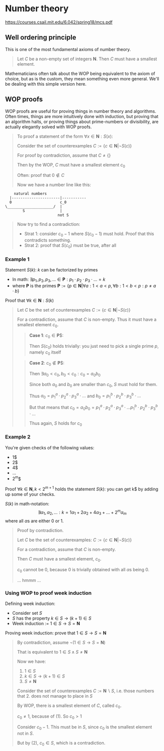 # Number theory

https://courses.csail.mit.edu/6.042/spring18/mcs.pdf

## Well ordering principle

This is one of the most fundamental axioms of number theory.

> Let $C$ be a non-empty set of integers $\mathbf{N}$. Then $C$ must have a smallest element.

Mathematicians often talk about the WOP being equivalent to the axiom of choice, but as is the custom, they mean something even more general. We'll be dealing with this simple version here.

## WOP proofs

WOP proofs are useful for proving things in number theory and algorithms. Often times, things are more intuitively done with induction, but proving that an algorithm halts, or proving things about prime-numbers or divisibility, are actually elegantly solved with WOP proofs.

> To proof a statement of the form $\forall x \in \mathbf{N}: S(x)$:
>
> Consider the set of counterexamples $C := \{c \in \mathbf{N} | \lnot S(c) \}$
>
> For proof by contradiction, assume that $C \neq \{\}$
>
> Then by the WOP, $C$ must have a smallest element $c_0$
>
> Often: proof that $0 \not\in C$
>
> Now we have a number line like this:

```
    natural numbers
  |----------------------|-----------
  0                      c_0
\_____________________/  |
        S                |
                        not S

```

> Now try to find a contradiction:
>
> -   Strat 1: consider $c_0 - 1$ where $S(c_0-1)$ must hold. Proof that this contradicts something.
> -   Strat 2: proof that $S(c_0)$ must be true, after all

### Example 1

Statement $S(k)$: $k$ can be factorized by primes

-   In math: $\exists p_1, p_2, p_3, ... \in \mathbf{P}: p_1 \cdot p_2 \cdot p_3 \cdot ... = k$
-   where $\mathbf{P}$ is the primes $\mathbf{P} := \{ p \in \mathbf{N} | \forall a: 1 < a < p, \forall b: 1 < b < p: p \neq a \cdot b \}$

Proof that $\forall k \in \mathbf{N}: S(k)$

> Let $C$ be the set of counterexamples $C := \{ c \in \mathbf{N} | \lnot S(c) \}$
>
> For a contradiction, assume that $C$ is non-empty. Thus it must have a smallest element $c_0$.
>
> > **Case 1**: $c_0 \in \mathbf{P}$$:
> >
> > Then $S(c_0)$ holds trivially: you just need to pick a single prime $p$, namely $c_0$ itself
>
> > **Case 2**: $c_0 \not\in \mathbf{P}$$:
> >
> > Then $\exists a_0 < c_0, b_0 < c_0: c_0 = a_0 b_0$
> >
> > Since both $a_0$ and $b_0$ are smaller than $c_0$, $S$ must hold for them.
> >
> > Thus $a_0 = p^a_1 \cdot p^a_2 \cdot p^a_3 \cdot ...$ and $b_0 = p^b_1 \cdot p^b_2 \cdot p^b_3 \cdot ...$
> >
> > But that means that $c_0 = a_0 b_0 = p^a_1 \cdot p^a_2 \cdot p^a_3 \cdot ... p^b_1 \cdot p^b_2 \cdot p^b_3 \cdot ...$
> >
> > Thus again, $S$ holds for $c_0$

### Example 2

You're given checks of the following values:

-   1$
-   2$
-   4$
-   ...
-   $2^m$$

Proof $\forall k \in \mathbf{N}, k < 2^{m+1}$ holds the statement $S(k)$: you can get k$ by adding up some of your checks.

$S(k)$ in math-notation:
$$ \exists \alpha_1, \alpha_2, ...: k = 1 \alpha_1 + 2 \alpha_2 + 4 \alpha_3 + ... + 2^m \alpha_m$$
where all $\alpha$s are either 0 or 1.

> Proof by contradiction.
>
> Let $C$ be the set of counterexamples: $C := \{ c \in \mathbf{N} | \lnot S(c) \}$
>
> For a contradiction, assume that $C$ is non-empty.
>
> Then $C$ must have a smallest element, $c_0$.
>
> $c_0$ cannot be $0$, because $0$ is trivially obtained with all $\alpha$s being 0.
>
> ... hmmm ...

### Using WOP to proof week induction

Defining week induction:

-   Consider set $S$
-   $S$ has the property $k \in S \to (k+1) \in S$
-   Week induction := $1 \in S \to S = \mathbf{N}$

Proving week induction: prove that $1 \in S \to S = \mathbf{N}$

> By contradiction, assume $\lnot(1 \in S \to S = \mathbf{N})$
>
> That is equivalent to $1 \in S \land S \neq \mathbf{N}$
>
> Now we have:
>
> 1. $1 \in S$
> 2. $k \in S \to (k+1) \in S$
> 3. $S \neq \mathbf{N}$
>
> Consider the set of counterexamples $C := \mathbf{N} \backslash S$, i.e. those numbers that 2. does not manage to place in $S$
>
> By WOP, there is a smallest element of $C$, called $c_0$.
>
> $c_0 \neq 1$, because of (1). So $c_0 > 1$
>
> Consider $c_0 - 1$. This must be in $S$, since $c_0$ is the smallest element not in $S$.
>
> But by (2), $c_0 \in S$, which is a contradiction.
